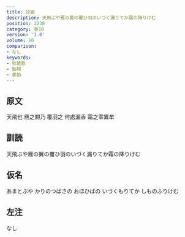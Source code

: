 ```yaml
---
title: 詠霜
description: 天飛ぶや雁の翼の覆ひ羽のいづく漏りてか霜の降りけむ
position: 2238
category: 巻10
version: '1.0'
volume: 10
comparison:
- なし
keywords:
- 秋雑歌
- 動物
- 季節
---
```


## 原文

天飛也 鴈之翅乃 覆羽之 何處漏香 霜之零異牟

## 訓読

天飛ぶや雁の翼の覆ひ羽のいづく漏りてか霜の降りけむ

## 仮名

あまとぶや かりのつばさの おほひばの いづくもりてか しものふりけむ

## 左注

なし
